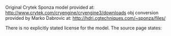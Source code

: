 Original Crytek Sponza model provided at: http://www.crytek.com/cryengine/cryengine3/downloads obj conversion provided by Marko Dabrovic at: http://hdri.cgtechniques.com/~sponza/files/

There is no explicitly stated license for the model. The source page states:


